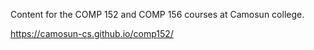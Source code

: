 Content for the COMP 152 and COMP 156 courses at Camosun college.

https://camosun-cs.github.io/comp152/
